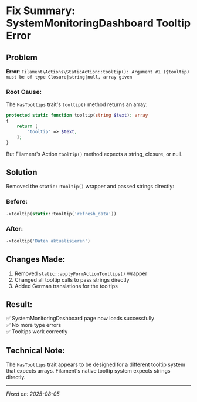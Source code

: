 # Fix Summary: SystemMonitoringDashboard Tooltip Error

## Problem
**Error**: `Filament\Actions\StaticAction::tooltip(): Argument #1 ($tooltip) must be of type Closure|string|null, array given`

### Root Cause:
The `HasTooltips` trait's `tooltip()` method returns an array:
```php
protected static function tooltip(string $text): array
{
    return [
        "tooltip" => $text,
    ];
}
```

But Filament's Action `tooltip()` method expects a string, closure, or null.

## Solution
Removed the `static::tooltip()` wrapper and passed strings directly:

### Before:
```php
->tooltip(static::tooltip('refresh_data'))
```

### After:
```php
->tooltip('Daten aktualisieren')
```

## Changes Made:
1. Removed `static::applyFormActionTooltips()` wrapper
2. Changed all tooltip calls to pass strings directly
3. Added German translations for the tooltips

## Result:
✅ SystemMonitoringDashboard page now loads successfully  
✅ No more type errors  
✅ Tooltips work correctly  

## Technical Note:
The `HasTooltips` trait appears to be designed for a different tooltip system that expects arrays. Filament's native tooltip system expects strings directly.

---
*Fixed on: 2025-08-05*